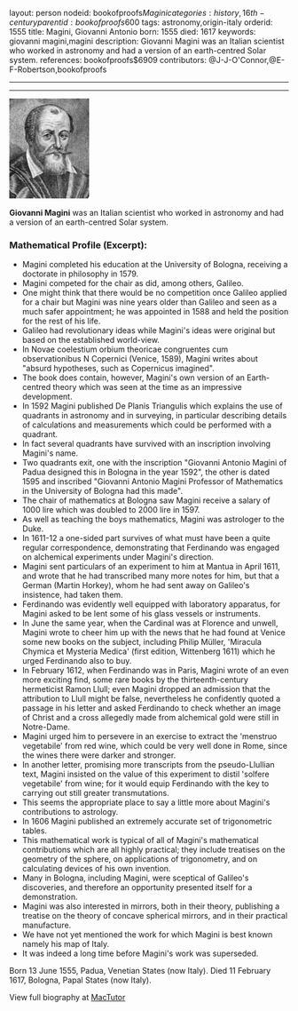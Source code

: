 layout: person
nodeid: bookofproofs$Magini
categories: history,16th-century
parentid: bookofproofs$600
tags: astronomy,origin-italy
orderid: 1555
title: Magini, Giovanni Antonio
born: 1555
died: 1617
keywords: giovanni magini,magini
description: Giovanni Magini was an Italian scientist who worked in astronomy and had a version of an earth-centred Solar system.
references: bookofproofs$6909
contributors: @J-J-O'Connor,@E-F-Robertson,bookofproofs

---



---

![Magini.jpg](https://github.com/bookofproofs/bookofproofs.github.io/blob/main/_sources/_assets/images/portraits/Magini.jpg?raw=true)

**Giovanni Magini** was an Italian scientist who worked in astronomy and had a version of an earth-centred Solar system.

### Mathematical Profile (Excerpt):
* Magini completed his education at the University of Bologna, receiving a doctorate in philosophy in 1579.
* Magini competed for the chair as did, among others, Galileo.
* One might think that there would be no competition once Galileo applied for a chair but Magini was nine years older than Galileo and seen as a much safer appointment; he was appointed in 1588 and held the position for the rest of his life.
* Galileo had revolutionary ideas while Magini's ideas were original but based on the established world-view.
* In Novae coelestium orbium theoricae congruentes cum observationibus N Copernici (Venice, 1589), Magini writes about "absurd hypotheses, such as Copernicus imagined".
* The book does contain, however, Magini's own version of an Earth-centred theory which was seen at the time as an impressive development.
* In 1592 Magini published De Planis Triangulis which explains the use of quadrants in astronomy and in surveying, in particular describing details of calculations and measurements which could be performed with a quadrant.
* In fact several quadrants have survived with an inscription involving Magini's name.
* Two quadrants exit, one with the inscription "Giovanni Antonio Magini of Padua designed this in Bologna in the year 1592", the other is dated 1595 and inscribed "Giovanni Antonio Magini Professor of Mathematics in the University of Bologna had this made".
* The chair of mathematics at Bologna saw Magini receive a salary of 1000 lire which was doubled to 2000 lire in 1597.
* As well as teaching the boys mathematics, Magini was astrologer to the Duke.
* In 1611-12 a one-sided part survives of what must have been a quite regular correspondence, demonstrating that Ferdinando was engaged on alchemical experiments under Magini's direction.
* Magini sent particulars of an experiment to him at Mantua in April 1611, and wrote that he had transcribed many more notes for him, but that a German (Martin Horkey), whom he had sent away on Galileo's insistence, had taken them.
* Ferdinando was evidently well equipped with laboratory apparatus, for Magini asked to be lent some of his glass vessels or instruments.
* In June the same year, when the Cardinal was at Florence and unwell, Magini wrote to cheer him up with the news that he had found at Venice some new books on the subject, including Philip Müller, 'Miracula Chymica et Mysteria Medica' (first edition, Wittenberg 1611) which he urged Ferdinando also to buy.
* In February 1612, when Ferdinando was in Paris, Magini wrote of an even more exciting find, some rare books by the thirteenth-century hermeticist Ramon Llull; even Magini dropped an admission that the attribution to Llull might be false, nevertheless he confidently quoted a passage in his letter and asked Ferdinando to check whether an image of Christ and a cross allegedly made from alchemical gold were still in Notre-Dame.
* Magini urged him to persevere in an exercise to extract the 'menstruo vegetabile' from red wine, which could be very well done in Rome, since the wines there were darker and stronger.
* In another letter, promising more transcripts from the pseudo-Llullian text, Magini insisted on the value of this experiment to distil 'solfere vegetabile' from wine; for it would equip Ferdinando with the key to carrying out still greater transmutations.
* This seems the appropriate place to say a little more about Magini's contributions to astrology.
* In 1606 Magini published an extremely accurate set of trigonometric tables.
* This mathematical work is typical of all of Magini's mathematical contributions which are all highly practical; they include treatises on the geometry of the sphere, on applications of trigonometry, and on calculating devices of his own invention.
* Many in Bologna, including Magini, were sceptical of Galileo's discoveries, and therefore an opportunity presented itself for a demonstration.
* Magini was also interested in mirrors, both in their theory, publishing a treatise on the theory of concave spherical mirrors, and in their practical manufacture.
* We have not yet mentioned the work for which Magini is best known namely his map of Italy.
* It was indeed a long time before Magini's work was superseded.

Born 13 June 1555, Padua, Venetian States (now Italy). Died 11 February 1617, Bologna, Papal States (now Italy).

View full biography at [MacTutor](https://mathshistory.st-andrews.ac.uk/Biographies/Magini/)
